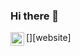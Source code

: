 ### Hi there 👋

[<img align="left" alt="RivinduChamath" width="22px" src="https://rivinduchamath.github.io/pro/" />][website]





